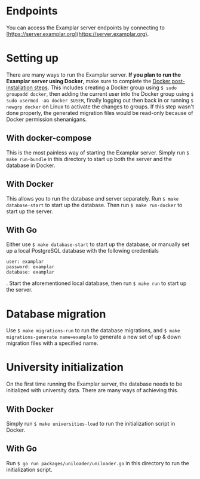 # Endpoints

You can access the Examplar server endpoints by connecting to [https://server.examplar.org](https://server.examplar.org).

# Setting up

There are many ways to run the Examplar server. **If you plan to run the Examplar server using Docker**, make sure to complete the [Docker post-installation steps](https://docs.docker.com/install/linux/linux-postinstall/). This includes creating a Docker group using `$ sudo groupadd docker`, then adding the current user into the Docker group using `$ sudo usermod -aG docker $USER`, finally logging out then back in or running `$ newgrp docker` on Linux to activate the changes to groups. If this step wasn't done properly, the generated migration files would be read-only because of Docker permission shenanigans.

## With docker-compose

This is the most painless way of starting the Examplar server. Simply run `$ make run-bundle` in this directory to start up both the server and the database in Docker.

## With Docker

This allows you to run the database and server separately. Run `$ make database-start` to start up the database. Then run `$ make run-docker` to start up the server. 

## With Go

Either use `$ make database-start` to start up the database, or manually set up a local PostgreSQL database with the following credentials

```
user: examplar
password: examplar
database: examplar
```

. Start the aforementioned local database, then run `$ make run` to start up the server.

# Database migration

Use `$ make migrations-run` to run the database migrations, and `$ make migrations-generate name=example` to generate a new set of up & down migration files with a specified name.

# University initialization

On the first time running the Examplar server, the database needs to be initialized with university data. There are many ways of achieving this.

## With Docker

Simply run `$ make universities-load` to run the initialization script in Docker.

## With Go

Run `$ go run packages/uniloader/uniloader.go` in this directory to run the initialization script.